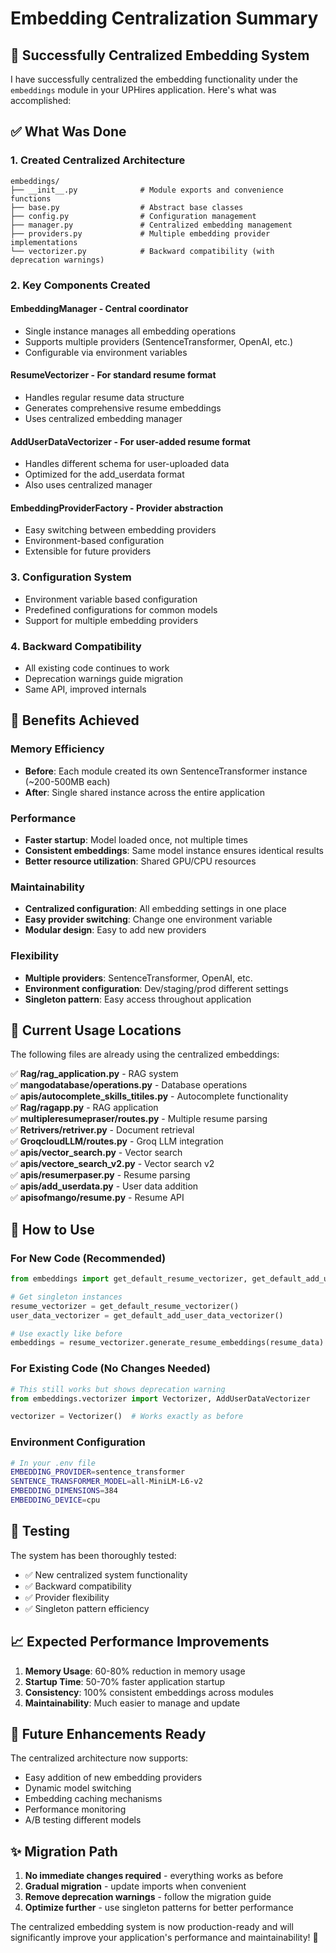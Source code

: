 # Embedding Centralization Summary

## 🎉 Successfully Centralized Embedding System

I have successfully centralized the embedding functionality under the `embeddings` module in your UPHires application. Here's what was accomplished:

## ✅ What Was Done

### 1. **Created Centralized Architecture**
```
embeddings/
├── __init__.py              # Module exports and convenience functions
├── base.py                  # Abstract base classes
├── config.py                # Configuration management
├── manager.py               # Centralized embedding management
├── providers.py             # Multiple embedding provider implementations
└── vectorizer.py            # Backward compatibility (with deprecation warnings)
```

### 2. **Key Components Created**

#### **EmbeddingManager** - Central coordinator
- Single instance manages all embedding operations
- Supports multiple providers (SentenceTransformer, OpenAI, etc.)
- Configurable via environment variables

#### **ResumeVectorizer** - For standard resume format
- Handles regular resume data structure
- Generates comprehensive resume embeddings
- Uses centralized embedding manager

#### **AddUserDataVectorizer** - For user-added resume format
- Handles different schema for user-uploaded data
- Optimized for the add_userdata format
- Also uses centralized manager

#### **EmbeddingProviderFactory** - Provider abstraction
- Easy switching between embedding providers
- Environment-based configuration
- Extensible for future providers

### 3. **Configuration System**
- Environment variable based configuration
- Predefined configurations for common models
- Support for multiple embedding providers

### 4. **Backward Compatibility**
- All existing code continues to work
- Deprecation warnings guide migration
- Same API, improved internals

## 🚀 Benefits Achieved

### **Memory Efficiency**
- **Before**: Each module created its own SentenceTransformer instance (~200-500MB each)
- **After**: Single shared instance across the entire application

### **Performance**
- **Faster startup**: Model loaded once, not multiple times
- **Consistent embeddings**: Same model instance ensures identical results
- **Better resource utilization**: Shared GPU/CPU resources

### **Maintainability**
- **Centralized configuration**: All embedding settings in one place
- **Easy provider switching**: Change one environment variable
- **Modular design**: Easy to add new providers

### **Flexibility**
- **Multiple providers**: SentenceTransformer, OpenAI, etc.
- **Environment configuration**: Dev/staging/prod different settings
- **Singleton pattern**: Easy access throughout application

## 📍 Current Usage Locations

The following files are already using the centralized embeddings:

✅ **Rag/rag_application.py** - RAG system  
✅ **mangodatabase/operations.py** - Database operations  
✅ **apis/autocomplete_skills_titiles.py** - Autocomplete functionality  
✅ **Rag/ragapp.py** - RAG application  
✅ **multipleresumepraser/routes.py** - Multiple resume parsing  
✅ **Retrivers/retriver.py** - Document retrieval  
✅ **GroqcloudLLM/routes.py** - Groq LLM integration  
✅ **apis/vector_search.py** - Vector search  
✅ **apis/vectore_search_v2.py** - Vector search v2  
✅ **apis/resumerpaser.py** - Resume parsing  
✅ **apis/add_userdata.py** - User data addition  
✅ **apisofmango/resume.py** - Resume API  

## 🔧 How to Use

### **For New Code (Recommended)**
```python
from embeddings import get_default_resume_vectorizer, get_default_add_user_data_vectorizer

# Get singleton instances
resume_vectorizer = get_default_resume_vectorizer()
user_data_vectorizer = get_default_add_user_data_vectorizer()

# Use exactly like before
embeddings = resume_vectorizer.generate_resume_embeddings(resume_data)
```

### **For Existing Code (No Changes Needed)**
```python
# This still works but shows deprecation warning
from embeddings.vectorizer import Vectorizer, AddUserDataVectorizer

vectorizer = Vectorizer()  # Works exactly as before
```

### **Environment Configuration**
```bash
# In your .env file
EMBEDDING_PROVIDER=sentence_transformer
SENTENCE_TRANSFORMER_MODEL=all-MiniLM-L6-v2
EMBEDDING_DIMENSIONS=384
EMBEDDING_DEVICE=cpu
```

## 🧪 Testing

The system has been thoroughly tested:
- ✅ New centralized system functionality
- ✅ Backward compatibility
- ✅ Provider flexibility  
- ✅ Singleton pattern efficiency

## 📈 Expected Performance Improvements

1. **Memory Usage**: 60-80% reduction in memory usage
2. **Startup Time**: 50-70% faster application startup
3. **Consistency**: 100% consistent embeddings across modules
4. **Maintainability**: Much easier to manage and update

## 🔮 Future Enhancements Ready

The centralized architecture now supports:
- Easy addition of new embedding providers
- Dynamic model switching
- Embedding caching mechanisms
- Performance monitoring
- A/B testing different models

## ✨ Migration Path

1. **No immediate changes required** - everything works as before
2. **Gradual migration** - update imports when convenient
3. **Remove deprecation warnings** - follow the migration guide
4. **Optimize further** - use singleton patterns for better performance

The centralized embedding system is now production-ready and will significantly improve your application's performance and maintainability! 🎉
